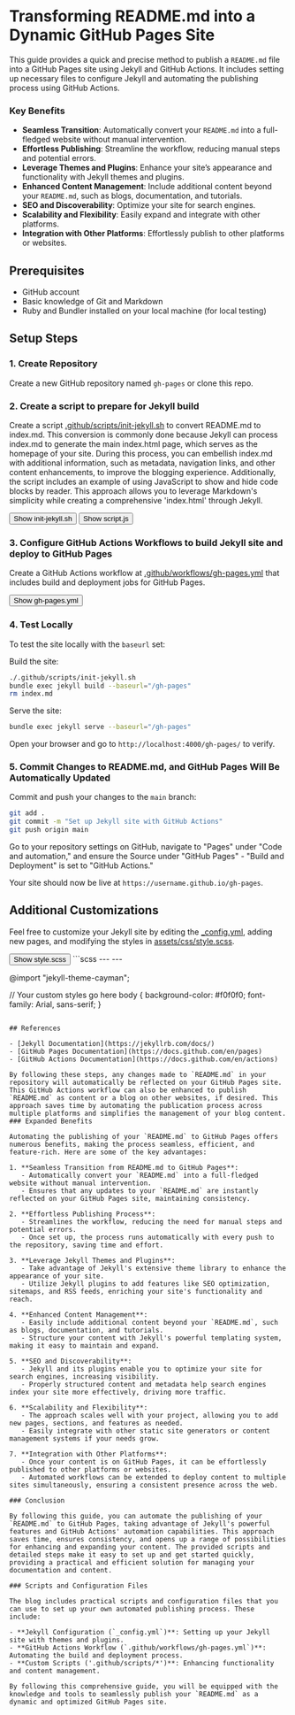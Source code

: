 # Transforming README.md into a Dynamic GitHub Pages Site

This guide provides a quick and precise method to publish a `README.md` file into a GitHub Pages site using Jekyll and GitHub Actions. It includes setting up necessary files to configure Jekyll and automating the publishing process using GitHub Actions.

### Key Benefits

- **Seamless Transition**: Automatically convert your `README.md` into a full-fledged website without manual intervention.
- **Effortless Publishing**: Streamline the workflow, reducing manual steps and potential errors.
- **Leverage Themes and Plugins**: Enhance your site’s appearance and functionality with Jekyll themes and plugins.
- **Enhanced Content Management**: Include additional content beyond your `README.md`, such as blogs, documentation, and tutorials.
- **SEO and Discoverability**: Optimize your site for search engines.
- **Scalability and Flexibility**: Easily expand and integrate with other platforms.
- **Integration with Other Platforms**: Effortlessly publish to other platforms or websites.

## Prerequisites

- GitHub account
- Basic knowledge of Git and Markdown
- Ruby and Bundler installed on your local machine (for local testing)

## Setup Steps

### 1. Create Repository

Create a new GitHub repository named `gh-pages` or clone this repo.

### 2. Create a script to prepare for Jekyll build

Create a script [.github/scripts/init-jekyll.sh](https://github.com/kingting/gh-pages/blob/main/.github/scripts/init-jekyll.sh) to convert README.md to index.md. This conversion is commonly done because Jekyll can process index.md to generate the main index.html page, which serves as the homepage of your site. During this process, you can embellish index.md with additional information, such as metadata, navigation links, and other content enhancements, to improve the blogging experience. Additionally, the script includes an example of using JavaScript to show and hide code blocks by reader. This approach allows you to leverage Markdown's simplicity while creating a comprehensive 'index.html' through Jekyll. 

<span class="page-button-container">
  <button data-script-name="init-jekyll.sh" onclick="fetchAndDisplayScript('script-content-init-jekyll', 'https://raw.githubusercontent.com/kingting/gh-pages/main/.github/scripts/init-jekyll.sh', this)" class="page-button">Show init-jekyll.sh</button>
</span>
<div id="script-content-init-jekyll" style="display:none; white-space: pre-wrap;"></div>

<span class="page-button-container">
  <button data-script-name="script.js" onclick="fetchAndDisplayScript('script-content-script', 'https://raw.githubusercontent.com/kingting/gh-pages/main/.github/scripts/script.js', this)" class="page-button">Show script.js</button>
</span>
<div id="script-content-script" style="display:none; white-space: pre-wrap;"></div>

### 3. Configure GitHub Actions Workflows to build Jekyll site and deploy to GitHub Pages

Create a GitHub Actions workflow at [.github/workflows/gh-pages.yml](https://github.com/kingting/gh-pages/blob/main/.github/workflows/gh-pages.yml) that includes build and deployment jobs for GitHub Pages.

<span class="page-button-container">
  <button data-script-name="gh-pages.yml" onclick="fetchAndDisplayScript('script-content-gh-pages', 'https://raw.githubusercontent.com/kingting/gh-pages/main/.github/workflows/gh-pages.yml', this)" class="page-button">Show gh-pages.yml</button>
</span>
<div id="script-content-gh-pages" style="display:none; white-space: pre-wrap;"></div>

### 4. Test Locally

To test the site locally with the `baseurl` set:

Build the site:
```sh
./.github/scripts/init-jekyll.sh
bundle exec jekyll build --baseurl="/gh-pages"
rm index.md
```

Serve the site:
```sh
bundle exec jekyll serve --baseurl="/gh-pages"
```

Open your browser and go to `http://localhost:4000/gh-pages/` to verify.

### 5. Commit Changes to README.md, and GitHub Pages Will Be Automatically Updated

Commit and push your changes to the `main` branch:
```sh
git add .
git commit -m "Set up Jekyll site with GitHub Actions"
git push origin main
```

Go to your repository settings on GitHub, navigate to "Pages" under "Code and automation," and ensure the Source under "GitHub Pages" - "Build and Deployment" is set to "GitHub Actions."

Your site should now be live at `https://username.github.io/gh-pages`.

## Additional Customizations

Feel free to customize your Jekyll site by editing the [_config.yml](https://github.com/kingting/gh-pages/blob/main/_config.yml), adding new pages, and modifying the styles in [assets/css/style.scss](https://github.com/kingting/gh-pages/blob/main/assets/css/style.scss).

<span class="page-button-container">
  <button data-script-name="style.scss" onclick="fetchAndDisplayScript('script-content-style', 'https://raw.githubusercontent.com/kingting/gh-pages/main/assets/css/style.scss', this)" class="page-button">Show style.scss</button>
</span>
<div id="script-content-style" style="display:none; white-space: pre-wrap;"></div>
```scss
---
---

@import "jekyll-theme-cayman";

// Your custom styles go here
body {
    background-color: #f0f0f0;
    font-family: Arial, sans-serif;
}
```

## References

- [Jekyll Documentation](https://jekyllrb.com/docs/)
- [GitHub Pages Documentation](https://docs.github.com/en/pages)
- [GitHub Actions Documentation](https://docs.github.com/en/actions)

By following these steps, any changes made to `README.md` in your repository will automatically be reflected on your GitHub Pages site. This GitHub Actions workflow can also be enhanced to publish `README.md` as content or a blog on other websites, if desired. This approach saves time by automating the publication process across multiple platforms and simplifies the management of your blog content.
### Expanded Benefits

Automating the publishing of your `README.md` to GitHub Pages offers numerous benefits, making the process seamless, efficient, and feature-rich. Here are some of the key advantages:

1. **Seamless Transition from README.md to GitHub Pages**:
   - Automatically convert your `README.md` into a full-fledged website without manual intervention.
   - Ensures that any updates to your `README.md` are instantly reflected on your GitHub Pages site, maintaining consistency.

2. **Effortless Publishing Process**:
   - Streamlines the workflow, reducing the need for manual steps and potential errors.
   - Once set up, the process runs automatically with every push to the repository, saving time and effort.

3. **Leverage Jekyll Themes and Plugins**:
   - Take advantage of Jekyll's extensive theme library to enhance the appearance of your site.
   - Utilize Jekyll plugins to add features like SEO optimization, sitemaps, and RSS feeds, enriching your site's functionality and reach.

4. **Enhanced Content Management**:
   - Easily include additional content beyond your `README.md`, such as blogs, documentation, and tutorials.
   - Structure your content with Jekyll's powerful templating system, making it easy to maintain and expand.

5. **SEO and Discoverability**:
   - Jekyll and its plugins enable you to optimize your site for search engines, increasing visibility.
   - Properly structured content and metadata help search engines index your site more effectively, driving more traffic.

6. **Scalability and Flexibility**:
   - The approach scales well with your project, allowing you to add new pages, sections, and features as needed.
   - Easily integrate with other static site generators or content management systems if your needs grow.

7. **Integration with Other Platforms**:
   - Once your content is on GitHub Pages, it can be effortlessly published to other platforms or websites.
   - Automated workflows can be extended to deploy content to multiple sites simultaneously, ensuring a consistent presence across the web.

### Conclusion

By following this guide, you can automate the publishing of your `README.md` to GitHub Pages, taking advantage of Jekyll's powerful features and GitHub Actions' automation capabilities. This approach saves time, ensures consistency, and opens up a range of possibilities for enhancing and expanding your content. The provided scripts and detailed steps make it easy to set up and get started quickly, providing a practical and efficient solution for managing your documentation and content.

### Scripts and Configuration Files

The blog includes practical scripts and configuration files that you can use to set up your own automated publishing process. These include:

- **Jekyll Configuration (`_config.yml`)**: Setting up your Jekyll site with themes and plugins.
- **GitHub Actions Workflow (`.github/workflows/gh-pages.yml`)**: Automating the build and deployment process.
- **Custom Scripts ('.github/scripts/*')**: Enhancing functionality and content management.

By following this comprehensive guide, you will be equipped with the knowledge and tools to seamlessly publish your `README.md` as a dynamic and optimized GitHub Pages site.

